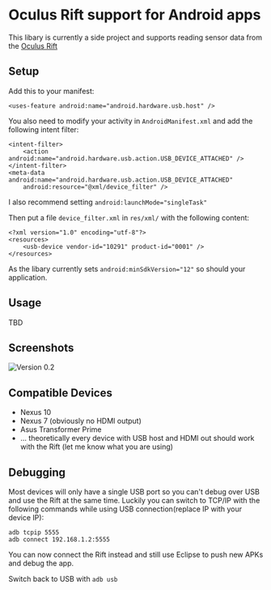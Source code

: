 Oculus Rift support for Android apps
====================================

This libary is currently a side project and supports reading sensor data from
the [Oculus Rift](http://www.oculusvr.com/)

Setup
-----

Add this to your manifest:

	<uses-feature android:name="android.hardware.usb.host" />

You also need to modify your activity in `AndroidManifest.xml` and add the following intent filter:

	<intent-filter>
		<action android:name="android.hardware.usb.action.USB_DEVICE_ATTACHED" />
    </intent-filter>
	<meta-data android:name="android.hardware.usb.action.USB_DEVICE_ATTACHED"
		android:resource="@xml/device_filter" />
		
I also recommend setting `android:launchMode="singleTask"`

Then put a file `device_filter.xml` in `res/xml/` with the following content:

	<?xml version="1.0" encoding="utf-8"?>
	<resources>
		<usb-device vendor-id="10291" product-id="0001" />
	</resources>

As the libary currently sets `android:minSdkVersion="12"` so should your application.

Usage
-----

TBD

Screenshots
-----------

![Version 0.2](http://appsdoneright.net/files/screenshot_0.2.png)

Compatible Devices
------------------

- Nexus 10
- Nexus 7 (obviously no HDMI output)
- Asus Transformer Prime
- ... theoretically every device with USB host and HDMI out should work with the Rift (let me know what you are using)

Debugging
---------

Most devices will only have a single USB port so you can't debug over USB and use the Rift at the same time. Luckily you can switch to 
TCP/IP with the following commands while using USB connection(replace IP with your device IP):
	
	adb tcpip 5555
	adb connect 192.168.1.2:5555
	
You can now connect the Rift instead and still use Eclipse to push new APKs and debug the app.

Switch back to USB with `adb usb`
